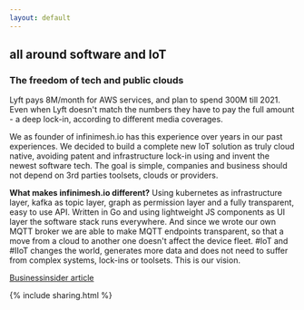 ```yaml
---
layout: default
---
```

## all around software and IoT

### The freedom of tech and public clouds 

Lyft pays 8M/month for AWS services, and plan to spend 300M till 2021. Even when Lyft doesn't match the numbers they have to pay the full amount - a deep lock-in, according to different media coverages.

We as founder of infinimesh.io has this experience over years in our past experiences. We decided to build a complete new IoT solution as truly cloud native, avoiding patent and infrastructure lock-in using and invent the newest software tech. The goal is simple, companies and business should not depend on 3rd parties toolsets, clouds or providers. 

__What makes infinimesh.io different?__ 
Using kubernetes as infrastructure layer, kafka as topic layer, graph as permission layer and a fully transparent, easy to use API. Written in Go and using lightweight JS components as UI layer the software stack runs everywhere. And since we wrote our own MQTT broker we are able to make MQTT endpoints transparent, so that a move from a cloud to another one doesn't affect the device fleet. #IoT and #IIoT changes the world, generates more data and does not need to suffer from complex systems, lock-ins or toolsets. This is our vision.

<a href="https://www.businessinsider.de/lyft-ipo-amazon-web-services-2019-3?r=US&IR=T" target="_new">Businessinsider article</a>

{% include sharing.html %}
